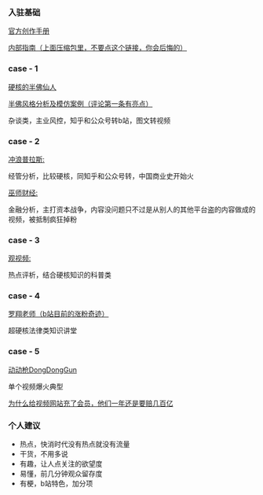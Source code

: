 ### 入驻基础

[官方创作手册](https://www.bilibili.com/read/cv5371885)

[内部指南（上面压缩包里，不要点这个链接，你会后悔的）](https://www.bilibili.com/video/BV1zs411w7M7)


### case - 1

[硬核的半佛仙人](https://space.bilibili.com/37663924?from=search&seid=4603637675335489298)

[半佛风格分析及模仿案例（评论第一条有亮点）](https://www.bilibili.com/video/BV1HE411s7DE?from=search&seid=5153815107066964638)

杂谈类，主业风控，知乎和公众号转b站，图文转视频

### case - 2

[冲浪普拉斯:](https://space.bilibili.com/290548469?from=search&seid=2193581407440348509)

经管分析，比较硬核，同知乎和公众号转，中国商业史开始火

[巫师财经:](https://space.bilibili.com/472747194?from=search&seid=7293187262907001729)

金融分析，主打资本战争，内容没问题只不过是从别人的其他平台盗的内容做成的视频，被抵制疯狂掉粉

### case - 3

[观视频:](https://space.bilibili.com/54992199?from=search&seid=8402997169175338067)

热点评析，结合硬核知识的科普类

### case -  4

[罗翔老师（b站目前的涨粉奇迹）](https://space.bilibili.com/517327498?from=search&seid=5478792999534377436)

超硬核法律类知识讲堂

### case -  5

[动动枪DongDongGun](https://space.bilibili.com/490494088?from=search&seid=10986235792229287151)

单个视频爆火典型

[为什么给视频网站充了会员，他们一年还是要赔几百亿](https://www.bilibili.com/video/BV1tE411c7H1)

### 个人建议
-  热点，快消时代没有热点就没有流量
-  干货，不用多说
-  有趣，让人点关注的欲望度
-  易懂，前几分钟观众留存度
-  有梗，b站特色，加分项
















